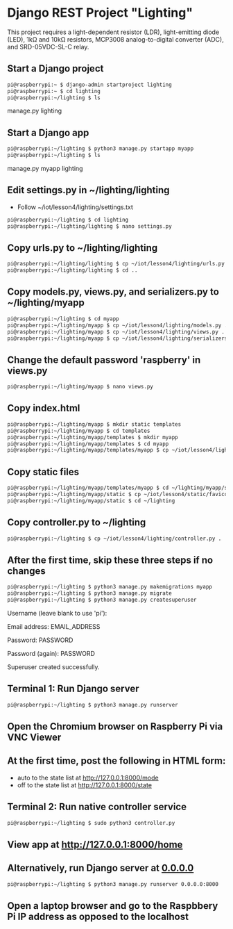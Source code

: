 # Django REST Project "Lighting"

This project requires a light-dependent resistor (LDR), light-emitting diode (LED), 1kΩ and 10kΩ resistors, 
MCP3008 analog-to-digital converter (ADC), and SRD-05VDC-SL-C relay.

## Start a Django project
```sh
pi@raspberrypi:~ $ django-admin startproject lighting
pi@raspberrypi:~ $ cd lighting
pi@raspberrypi:~/lighting $ ls
```
manage.py  lighting

## Start a Django app
```sh
pi@raspberrypi:~/lighting $ python3 manage.py startapp myapp
pi@raspberrypi:~/lighting $ ls
```
manage.py  myapp  lighting

## Edit settings.py in ~/lighting/lighting

* Follow ~/iot/lesson4/lighting/settings.txt

```sh
pi@raspberrypi:~/lighting $ cd lighting
pi@raspberrypi:~/lighting/lighting $ nano settings.py
```
## Copy urls.py to ~/lighting/lighting
```sh
pi@raspberrypi:~/lighting/lighting $ cp ~/iot/lesson4/lighting/urls.py .
pi@raspberrypi:~/lighting/lighting $ cd ..
```
## Copy models.py, views.py, and serializers.py to ~/lighting/myapp
```sh
pi@raspberrypi:~/lighting $ cd myapp
pi@raspberrypi:~/lighting/myapp $ cp ~/iot/lesson4/lighting/models.py .
pi@raspberrypi:~/lighting/myapp $ cp ~/iot/lesson4/lighting/views.py .
pi@raspberrypi:~/lighting/myapp $ cp ~/iot/lesson4/lighting/serializers.py .
```
## Change the default password 'raspberry' in views.py
```sh
pi@raspberrypi:~/lighting/myapp $ nano views.py
```
## Copy index.html
```sh
pi@raspberrypi:~/lighting/myapp $ mkdir static templates
pi@raspberrypi:~/lighting/myapp $ cd templates
pi@raspberrypi:~/lighting/myapp/templates $ mkdir myapp
pi@raspberrypi:~/lighting/myapp/templates $ cd myapp
pi@raspberrypi:~/lighting/myapp/templates/myapp $ cp ~/iot/lesson4/lighting/index.html .
```
## Copy static files
```sh
pi@raspberrypi:~/lighting/myapp/templates/myapp $ cd ~/lighting/myapp/static
pi@raspberrypi:~/lighting/myapp/static $ cp ~/iot/lesson4/static/favicon.ico .
pi@raspberrypi:~/lighting/myapp/static $ cd ~/lighting
```
## Copy controller.py to ~/lighting
```sh
pi@raspberrypi:~/lighting $ cp ~/iot/lesson4/lighting/controller.py .
```
## After the first time, skip these three steps if no changes
```sh
pi@raspberrypi:~/lighting $ python3 manage.py makemigrations myapp
pi@raspberrypi:~/lighting $ python3 manage.py migrate
pi@raspberrypi:~/lighting $ python3 manage.py createsuperuser
```
Username (leave blank to use 'pi'):

Email address: EMAIL_ADDRESS

Password: PASSWORD

Password (again): PASSWORD

Superuser created successfully.

## Terminal 1: Run Django server
```sh
pi@raspberrypi:~/lighting $ python3 manage.py runserver
```
## Open the Chromium browser on Raspberry Pi via VNC Viewer

## At the first time, post the following in HTML form:

* auto to the state list at http://127.0.0.1:8000/mode
* off to the state list at http://127.0.0.1:8000/state

## Terminal 2: Run native controller service
```sh
pi@raspberrypi:~/lighting $ sudo python3 controller.py
```
## View app at http://127.0.0.1:8000/home

## Alternatively, run Django server at [0.0.0.0](https://en.wikipedia.org/wiki/0.0.0.0)
```sh
pi@raspberrypi:~/lighting $ python3 manage.py runserver 0.0.0.0:8000
```
## Open a laptop browser and go to the Raspbbery Pi IP address as opposed to the localhost
